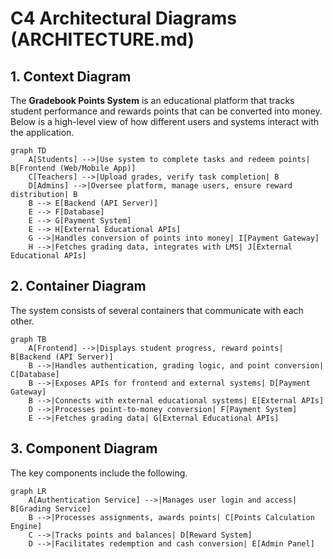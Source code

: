 # C4 Architectural Diagrams (ARCHITECTURE.md)

## 1. Context Diagram
The **Gradebook Points System** is an educational platform that tracks student performance and rewards points that can be converted into money. Below is a high-level view of how different users and systems interact with the application.

```mermaid
graph TD
    A[Students] -->|Use system to complete tasks and redeem points| B[Frontend (Web/Mobile App)]
    C[Teachers] -->|Upload grades, verify task completion| B
    D[Admins] -->|Oversee platform, manage users, ensure reward distribution| B
    B --> E[Backend (API Server)]
    E --> F[Database]
    E --> G[Payment System]
    E --> H[External Educational APIs]
    G -->|Handles conversion of points into money| I[Payment Gateway]
    H -->|Fetches grading data, integrates with LMS| J[External Educational APIs]

```
## 2. Container Diagram
The system consists of several containers that communicate with each other.

```mermaid
graph TB
    A[Frontend] -->|Displays student progress, reward points| B[Backend (API Server)]
    B -->|Handles authentication, grading logic, and point conversion| C[Database]
    B -->|Exposes APIs for frontend and external systems| D[Payment Gateway]
    B -->|Connects with external educational systems| E[External APIs]
    D -->|Processes point-to-money conversion| F[Payment System]
    E -->|Fetches grading data| G[External Educational APIs]

```
## 3. Component Diagram
The key components include the following.

```mermaid
graph LR
    A[Authentication Service] -->|Manages user login and access| B[Grading Service]
    B -->|Processes assignments, awards points| C[Points Calculation Engine]
    C -->|Tracks points and balances| D[Reward System]
    D -->|Facilitates redemption and cash conversion| E[Admin Panel]
    
```
